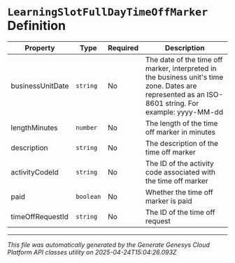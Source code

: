 # `LearningSlotFullDayTimeOffMarker` Definition

| Property | Type | Required | Description |
|----------|------|----------|-------------|
| businessUnitDate | `string` | No | The date of the time off marker, interpreted in the business unit's time zone. Dates are represented as an ISO-8601 string. For example: yyyy-MM-dd |
| lengthMinutes | `number` | No | The length of the time off marker in minutes |
| description | `string` | No | The description of the time off marker |
| activityCodeId | `string` | No | The ID of the activity code associated with the time off marker |
| paid | `boolean` | No | Whether the time off marker is paid |
| timeOffRequestId | `string` | No | The ID of the time off request |

---

*This file was automatically generated by the Generate Genesys Cloud Platform API classes utility on 2025-04-24T15:04:26.093Z*